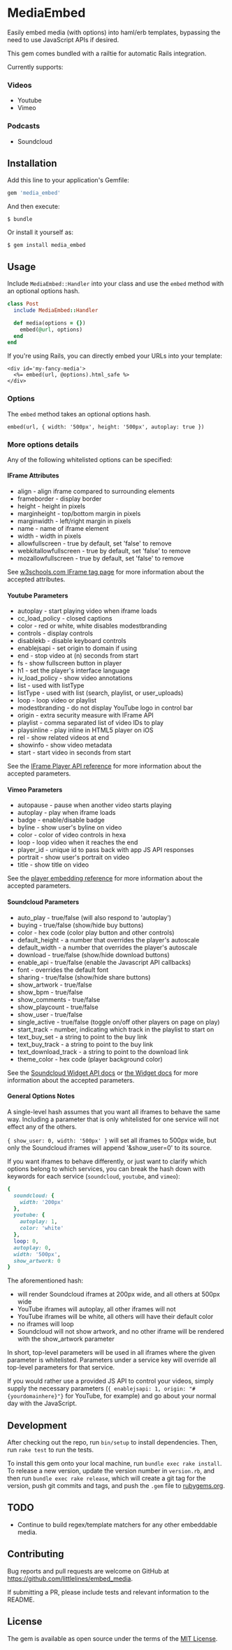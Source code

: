# MediaEmbed

Easily embed media (with options) into haml/erb templates, bypassing the need to use JavaScript
APIs if desired.

This gem comes bundled with a railtie for automatic Rails integration.

Currently supports:

### Videos

+ Youtube
+ Vimeo

### Podcasts

+ Soundcloud

## Installation

Add this line to your application's Gemfile:

```ruby
gem 'media_embed'
```

And then execute:

    $ bundle

Or install it yourself as:

    $ gem install media_embed

## Usage

Include `MediaEmbed::Handler` into your class and use the `embed` method with an
optional options hash.

```ruby
class Post
  include MediaEmbed::Handler

  def media(options = {})
    embed(@url, options)
  end
end
```

If you're using Rails, you can directly embed your URLs into your template:

```erb
<div id='my-fancy-media'>
  <%= embed(url, @options).html_safe %>
</div>
```

### Options

The `embed` method takes an optional options hash.

`embed(url, { width: '500px', height: '500px', autoplay: true })`

### More options details

Any of the following whitelisted options can be specified:

#### IFrame Attributes

+ align                   - align iframe compared to surrounding elements
+ frameborder             - display border
+ height                  - height in pixels
+ marginheight            - top/bottom margin in pixels
+ marginwidth             - left/right margin in pixels
+ name                    - name of iframe element
+ width                   - width in pixels
+ allowfullscreen         - true by default, set 'false' to remove
+ webkitallowfullscreen   - true by default, set 'false' to remove
+ mozallowfullscreen      - true by default, set 'false' to remove

See [w3schools.com IFrame tag page](http://www.w3schools.com/tags/tag_iframe.asp)
for more information about the accepted attributes.

#### Youtube Parameters

+ autoplay       - start playing video when iframe loads
+ cc_load_policy  - closed captions
+ color           - red or white, white disables modestbranding
+ controls        - display controls
+ disablekb       - disable keyboard controls
+ enablejsapi     - set origin to domain if using
+ end             - stop video at (n) seconds from start
+ fs              - show fullscreen button in player
+ h1              - set the player's interface language
+ iv_load_policy  - show video annotations
+ list            - used with listType
+ listType        - used with list (search, playlist, or user_uploads)
+ loop            - loop video or playlist
+ modestbranding  - do not display YouTube logo in control bar
+ origin          - extra security measure with IFrame API
+ playlist        - comma separated list of video IDs to play
+ playsinline     - play inline in HTML5 player on iOS
+ rel             - show related videos at end
+ showinfo        - show video metadata
+ start           - start video in seconds from start

See the [IFrame Player API reference](https://developers.google.com/youtube/player_parameters)
for more information about the accepted parameters.

#### Vimeo Parameters

+ autopause - pause when another video starts playing
+ autoplay  - play when iframe loads
+ badge     - enable/disable badge
+ byline    - show user's byline on video
+ color     - color of video controls in hexa
+ loop      - loop video when it reaches the end
+ player_id - unique id to pass back with app JS API responses
+ portrait  - show user's portrait on video
+ title     - show title on video

See the [player embedding reference](https://developer.vimeo.com/player/embedding)
for more information about the accepted parameters.

#### Soundcloud Parameters

+ auto\_play          - true/false (will also respond to 'autoplay')
+ buying              - true/false (show/hide buy buttons)
+ color               - hex code (color play button and other controls)
+ default_height      - a number that overrides the player's autoscale
+ default_width       - a number that overrides the player's autoscale
+ download            - true/false (show/hide download buttons)
+ enable_api          - true/false (enable the Javascript API callbacks)
+ font                - overrides the default font
+ sharing             - true/false (show/hide share buttons)
+ show_artwork        - true/false
+ show_bpm            - true/false
+ show_comments       - true/false
+ show_playcount      - true/false
+ show_user           - true/false
+ single_active       - true/false (toggle on/off other players on page on play)
+ start_track         - number, indicating which track in the playlist to start on
+ text_buy_set        - a string to point to the buy link
+ text_buy_track      - a string to point to the buy link
+ text_download_track - a string to point to the download link
+ theme_color         - hex code (player background color)

See the [Soundcloud Widget API docs](https://developers.soundcloud.com/docs/api/html5-widget#params)
or [the Widget docs](https://developers.soundcloud.com/docs/widget#parameters)
for more information about the accepted parameters.

#### General Options Notes

A single-level hash assumes that you want all iframes to behave the same way.
Including a parameter that is only whitelisted for one service will not effect
any of the others.

`{ show_user: 0, width: '500px' }` will set all iframes to 500px wide, but only
the Soundcloud iframes will append '&show_user=0' to its source.

If you want iframes to behave differently, or just want to clarify which options
belong to which services, you can break the hash down with keywords for each
service (`soundcloud`, `youtube`, and `vimeo`):

```ruby
{
  soundcloud: {
    width: '200px'
  },
  youtube: {
    autoplay: 1,
    color: 'white'
  },
  loop: 0,
  autoplay: 0,
  width: '500px',
  show_artwork: 0
}
```

The aforementioned hash:

+ will render Soundcloud iframes at 200px wide, and all others at 500px wide
+ YouTube iframes will autoplay, all other iframes will not
+ YouTube iframes will be white, all others will have their default color
+ no iframes will loop
+ Soundcloud will not show artwork, and no other iframe will be rendered with
    the show_artwork parameter

In short, top-level parameters will be used in all iframes where the given
parameter is whitelisted. Parameters under a service key will override all
top-level parameters for that service.

If you would rather use a provided JS API to control your videos, simply supply
the necessary parameters (`{ enablejsapi: 1, origin: "#{yourdomainhere}"}` for
YouTube, for example) and go about your normal day with the JavaScript.

## Development

After checking out the repo, run `bin/setup` to install dependencies. Then, run
`rake test` to run the tests.

To install this gem onto your local machine, run `bundle exec rake install`. To
release a new version, update the version number in `version.rb`, and then run
`bundle exec rake release`, which will create a git tag for the version, push git
commits and tags, and push the `.gem` file
to [rubygems.org](https://rubygems.org).

## TODO

+ Continue to build regex/template matchers for any other embeddable media.

## Contributing

Bug reports and pull requests are welcome on GitHub at https://github.com/littlelines/embed_media.

If submitting a PR, please include tests and relevant information to the README.

## License

The gem is available as open source under the terms of the [MIT License](http://opensource.org/licenses/MIT).
